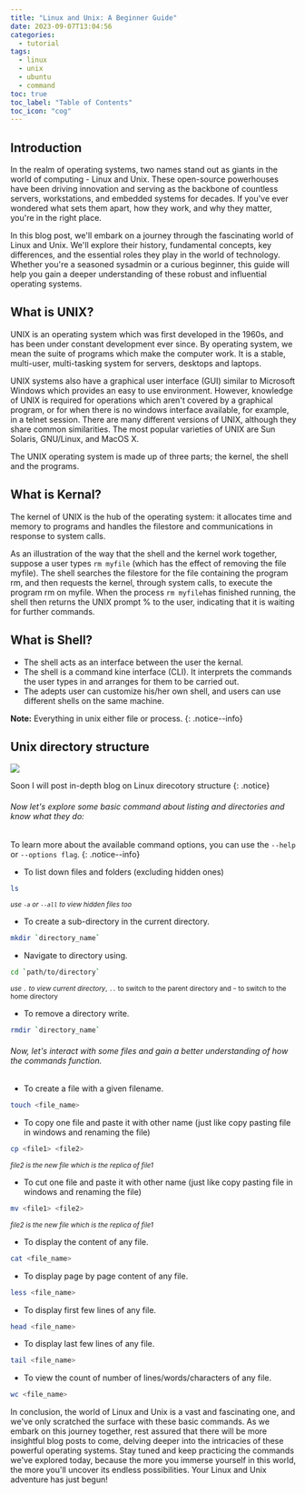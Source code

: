 ```yaml
---
title: "Linux and Unix: A Beginner Guide"
date: 2023-09-07T13:04:56
categories:
  - tutorial
tags:
  - linux
  - unix
  - ubuntu
  - command
toc: true
toc_label: "Table of Contents"
toc_icon: "cog"
---
```


## Introduction
In the realm of operating systems, two names stand out as giants in the world of computing - Linux and Unix. These open-source powerhouses have been driving innovation and serving as the backbone of countless servers, workstations, and embedded systems for decades. If you've ever wondered what sets them apart, how they work, and why they matter, you're in the right place.

In this blog post, we'll embark on a journey through the fascinating world of Linux and Unix. We'll explore their history, fundamental concepts, key differences, and the essential roles they play in the world of technology. Whether you're a seasoned sysadmin or a curious beginner, this guide will help you gain a deeper understanding of these robust and influential operating systems.

## What is UNIX?
UNIX is an operating system which was first developed in the 1960s, and has been under constant development ever since. By operating system, we mean the suite of programs which make the computer work. It is a stable, multi-user, multi-tasking system for servers, desktops and laptops.

UNIX systems also have a graphical user interface (GUI) similar to Microsoft Windows which provides an easy to use environment. However, knowledge of UNIX is required for operations which aren't covered by a graphical program, or for when there is no windows interface available, for example, in a telnet session.
There are many different versions of UNIX, although they share common similarities. The most popular varieties of UNIX are Sun Solaris, GNU/Linux, and MacOS X.

The UNIX operating system is made up of three parts; the kernel, the shell and the programs.

## What is Kernal?
The kernel of UNIX is the hub of the operating system: it allocates time and memory to programs and handles the filestore and communications in response to system calls.

As an illustration of the way that the shell and the kernel work together, suppose a user types `rm myfile` (which has the effect of removing the file myfile). The shell searches the filestore for the file containing the program rm, and then requests the kernel, through system calls, to execute the program rm on myfile. When the process `rm myfile`has finished running, the shell then returns the UNIX prompt % to the user, indicating that it is waiting for further commands.

## What is Shell?

* The shell acts as an interface between the user the kernal.
* The shell is a command kine interface (CLI). It interprets the commands the user types in and arranges for them to be carried out.
* The adepts user can customize his/her own shell, and users can use different shells on the same machine.

**Note:** Everything in unix either file or process.
{: .notice--info}

## Unix directory structure

![]({{site.url}}/assets/linux-and-unix-tutorial/directory-tree.gif)

Soon I will post in-depth blog on Linux direcotory structure 
{: .notice}

###### Now let's explore some basic command about listing and directories and know what they do:

To learn more about the available command options, you can use the `--help` or `--options flag`.
{: .notice--info}

- To list down files and folders (excluding hidden ones)
```bash
ls
```
<sub>_use `-a` or `--all` to view hidden files too_</sub>

- To create a sub-directory in the current directory.
```bash
mkdir `directory_name`
```

- Navigate to directory using.
```bash
cd `path/to/directory`
```
<sub>_use `.` to view current directory_, `..` to switch to the parent directory and `~` to switch to the home directory</sub>

- To remove a directory write.
```bash
rmdir `directory_name`
```

###### Now, let's interact with some files and gain a better understanding of how the commands function.

- To create a file with a given filename.
```bash
touch <file_name>
```

- To copy one file and paste it with other name (just like copy pasting file in windows and renaming the file)
```bash
cp <file1> <file2>
```
<sub>_file2 is the new file which is the replica of file1_</sub>

- To cut one file and paste it with other name (just like copy pasting file in windows and renaming the file)
```bash
mv <file1> <file2>
```
<sub>_file2 is the new file which is the replica of file1_</sub>

- To display the content of any file.
```bash
cat <file_name>
```

- To display page by page content of any file.
```bash
less <file_name>
```

- To display first few lines of any file.
```bash
head <file_name>
```

- To display last few lines of any file.
```bash
tail <file_name>
```

- To view the count of number of lines/words/characters of any file.
```bash
wc <file_name>
```

In conclusion, the world of Linux and Unix is a vast and fascinating one, and we've only scratched the surface with these basic commands. As we embark on this journey together, rest assured that there will be more insightful blog posts to come, delving deeper into the intricacies of these powerful operating systems. Stay tuned and keep practicing the commands we've explored today, because the more you immerse yourself in this world, the more you'll uncover its endless possibilities. Your Linux and Unix adventure has just begun!